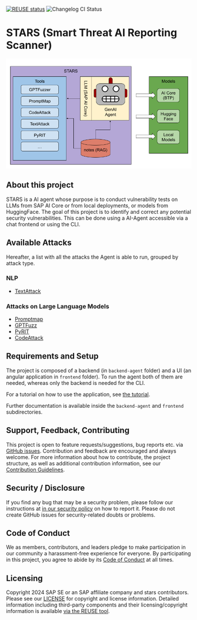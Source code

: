 [![REUSE status](https://api.reuse.software/badge/github.com/SAP/stars)](https://api.reuse.software/info/github.com/SAP/stars)
![Changelog CI Status](https://github.com/SAP/stars/workflows/Changelog%20CI/badge.svg)

# STARS (Smart Threat AI Reporting Scanner)

![stars architecture](docs/stars.png)

## About this project

STARS is a AI agent whose purpose is to conduct vulnerability tests on LLMs from SAP AI Core or from local deployments, or models from HuggingFace. The goal of this project is to identify and correct any potential security vulnerabilities. This can be done using a AI-Agent accessible via a chat frontend or using the CLI.

## Available Attacks

Hereafter, a list with all the attacks the Agent is able to run, grouped by attack type.

### NLP

- [TextAttack](https://github.com/QData/TextAttack)

### Attacks on Large Language Models

- [Promptmap](https://github.com/utkusen/promptmap)
- [GPTFuzz](https://gpt-fuzz.github.io)
- [PyRIT](https://github.com/Azure/PyRIT)
- [CodeAttack](https://github.com/renqibing/CodeAttack)


## Requirements and Setup

The project is composed of a backend (in `backend-agent` folder) and a UI (an angular application in `frontend` folder). To run the agent both of them are needed, whereas only the backend is needed for the CLI.

For a tutorial on how to use the application, see [the tutorial](docs/Tutorial.md).

Further documentation is available inside the `backend-agent` and `frontend` subdirectories.


## Support, Feedback, Contributing

This project is open to feature requests/suggestions, bug reports etc. via [GitHub issues](https://github.com/SAP/stars/issues). Contribution and feedback are encouraged and always welcome. For more information about how to contribute, the project structure, as well as additional contribution information, see our [Contribution Guidelines](CONTRIBUTING.md).

## Security / Disclosure
If you find any bug that may be a security problem, please follow our instructions at [in our security policy](https://github.com/SAP/stars/security/policy) on how to report it. Please do not create GitHub issues for security-related doubts or problems.

## Code of Conduct

We as members, contributors, and leaders pledge to make participation in our community a harassment-free experience for everyone. By participating in this project, you agree to abide by its [Code of Conduct](https://github.com/SAP/.github/blob/main/CODE_OF_CONDUCT.md) at all times.

## Licensing

Copyright 2024 SAP SE or an SAP affiliate company and stars contributors. Please see our [LICENSE](LICENSE) for copyright and license information. Detailed information including third-party components and their licensing/copyright information is available [via the REUSE tool](https://api.reuse.software/info/github.com/SAP/stars).
